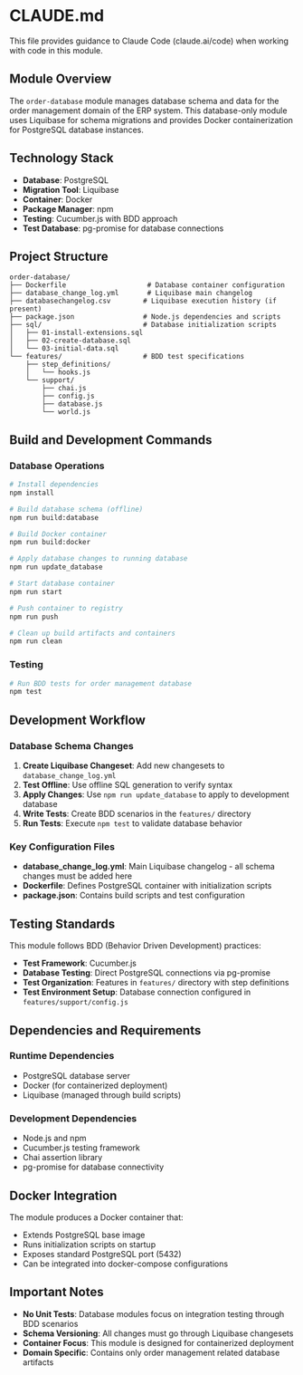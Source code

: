 # CLAUDE.md

This file provides guidance to Claude Code (claude.ai/code) when working with code in this module.

## Module Overview

The `order-database` module manages database schema and data for the order management domain of the ERP system. This database-only module uses Liquibase for schema migrations and provides Docker containerization for PostgreSQL database instances.

## Technology Stack

- **Database**: PostgreSQL
- **Migration Tool**: Liquibase
- **Container**: Docker
- **Package Manager**: npm
- **Testing**: Cucumber.js with BDD approach
- **Test Database**: pg-promise for database connections

## Project Structure

```
order-database/
├── Dockerfile                    # Database container configuration
├── database_change_log.yml       # Liquibase main changelog
├── databasechangelog.csv        # Liquibase execution history (if present)
├── package.json                 # Node.js dependencies and scripts
├── sql/                         # Database initialization scripts
│   ├── 01-install-extensions.sql
│   ├── 02-create-database.sql
│   └── 03-initial-data.sql
└── features/                    # BDD test specifications
    ├── step_definitions/
    │   └── hooks.js
    └── support/
        ├── chai.js
        ├── config.js
        ├── database.js
        └── world.js
```

## Build and Development Commands

### Database Operations
```bash
# Install dependencies
npm install

# Build database schema (offline)
npm run build:database

# Build Docker container
npm run build:docker

# Apply database changes to running database
npm run update_database

# Start database container
npm run start

# Push container to registry
npm run push

# Clean up build artifacts and containers
npm run clean
```

### Testing
```bash
# Run BDD tests for order management database
npm test
```

## Development Workflow

### Database Schema Changes
1. **Create Liquibase Changeset**: Add new changesets to `database_change_log.yml`
2. **Test Offline**: Use offline SQL generation to verify syntax
3. **Apply Changes**: Use `npm run update_database` to apply to development database
4. **Write Tests**: Create BDD scenarios in the `features/` directory
5. **Run Tests**: Execute `npm test` to validate database behavior

### Key Configuration Files

- **database_change_log.yml**: Main Liquibase changelog - all schema changes must be added here
- **Dockerfile**: Defines PostgreSQL container with initialization scripts
- **package.json**: Contains build scripts and test configuration

## Testing Standards

This module follows BDD (Behavior Driven Development) practices:

- **Test Framework**: Cucumber.js
- **Database Testing**: Direct PostgreSQL connections via pg-promise
- **Test Organization**: Features in `features/` directory with step definitions
- **Test Environment Setup**: Database connection configured in `features/support/config.js`

## Dependencies and Requirements

### Runtime Dependencies
- PostgreSQL database server
- Docker (for containerized deployment)
- Liquibase (managed through build scripts)

### Development Dependencies
- Node.js and npm
- Cucumber.js testing framework
- Chai assertion library
- pg-promise for database connectivity

## Docker Integration

The module produces a Docker container that:
- Extends PostgreSQL base image
- Runs initialization scripts on startup
- Exposes standard PostgreSQL port (5432)
- Can be integrated into docker-compose configurations

## Important Notes

- **No Unit Tests**: Database modules focus on integration testing through BDD scenarios
- **Schema Versioning**: All changes must go through Liquibase changesets
- **Container Focus**: This module is designed for containerized deployment
- **Domain Specific**: Contains only order management related database artifacts
